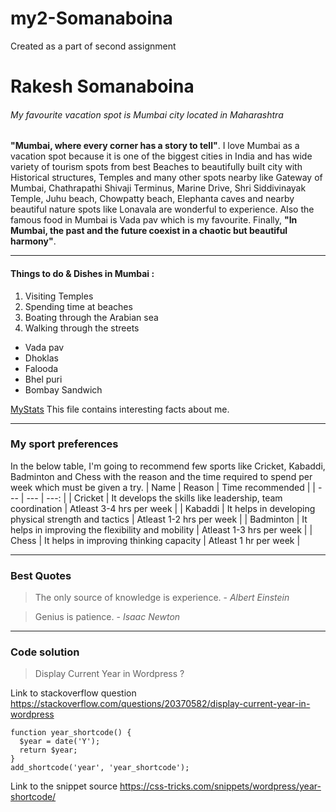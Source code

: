 # my2-Somanaboina
Created as a part of second assignment

# Rakesh Somanaboina
###### My favourite vacation spot is Mumbai city located in Maharashtra

**"Mumbai, where every corner has a story to tell"**. I love Mumbai as a vacation spot because it is one of the biggest cities in India and has wide variety of tourism spots from best Beaches to beautifully built city with Historical structures, Temples and many other spots nearby like Gateway of Mumbai, Chathrapathi Shivaji Terminus, Marine Drive, Shri Siddivinayak Temple, Juhu beach, Chowpatty beach, Elephanta caves and nearby beautiful nature spots like Lonavala are wonderful to experience. Also the famous food in Mumbai is Vada pav which is my favourite. Finally, **"In Mumbai, the past and the future coexist in a chaotic but beautiful harmony"**.

***
#### Things to do & Dishes in Mumbai :
1. Visiting Temples
2. Spending time at beaches
3. Boating through the Arabian sea
4. Walking through the streets

* Vada pav
* Dhoklas
* Falooda
* Bhel puri
* Bombay Sandwich

[MyStats](https://github.com/rakesh-raya/my2-Somanaboina/blob/main/MyStats.md) This file contains interesting facts about me.

***
### My sport preferences

In the below table, I'm going to recommend few sports like Cricket, Kabaddi, Badminton and Chess with the reason and the time required to spend per week which must be given a try.
| Name | Reason | Time recommended |
| --- | --- | ---: |
| Cricket | It develops the skills like leadership, team coordination | Atleast 3-4 hrs per week |
| Kabaddi | It helps in developing physical strength and tactics | Atleast 1-2 hrs per week |
| Badminton | It helps in improving the flexibility and mobility | Atleast 1-3 hrs per week  |
| Chess | It helps in improving thinking capacity | Atleast 1 hr per week |

***
### Best Quotes

> The only source of knowledge is experience. - *Albert Einstein*

> Genius is patience. - *Isaac Newton*

***
### Code solution

> Display Current Year in Wordpress ?

Link to stackoverflow question <https://stackoverflow.com/questions/20370582/display-current-year-in-wordpress>

```
function year_shortcode() {
  $year = date('Y');
  return $year;
}
add_shortcode('year', 'year_shortcode');
```
Link to the snippet source <https://css-tricks.com/snippets/wordpress/year-shortcode/>
